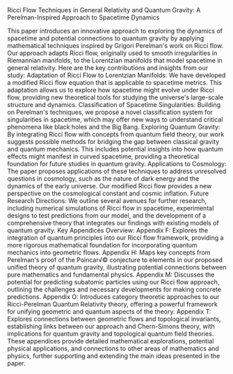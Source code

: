 Ricci Flow Techniques in General Relativity and Quantum Gravity: A Perelman-Inspired Approach to Spacetime Dynamics

This paper introduces an innovative approach to exploring the dynamics of spacetime and potential connections to quantum gravity by applying mathematical techniques inspired by Grigori Perelman's work on Ricci flow. Our approach adapts Ricci flow, originally used to smooth irregularities in Riemannian manifolds, to the Lorentzian manifolds that model spacetime in general relativity. Here are the key contributions and insights from our study:
Adaptation of Ricci Flow to Lorentzian Manifolds: We have developed a modified Ricci flow equation that is applicable to spacetime metrics. This adaptation allows us to explore how spacetime might evolve under Ricci flow, providing new theoretical tools for studying the universe's large-scale structure and dynamics.
Classification of Spacetime Singularities: Building on Perelman's techniques, we propose a novel classification system for singularities in spacetime, which may offer new ways to understand critical phenomena like black holes and the Big Bang.
Exploring Quantum Gravity: By integrating Ricci flow with concepts from quantum field theory, our work suggests possible methods for bridging the gap between classical gravity and quantum mechanics. This includes potential insights into how quantum effects might manifest in curved spacetime, providing a theoretical foundation for future studies in quantum gravity.
Applications to Cosmology: The paper proposes applications of these techniques to address unresolved questions in cosmology, such as the nature of dark energy and the dynamics of the early universe. Our modified Ricci flow provides a new perspective on the cosmological constant and cosmic inflation.
Future Research Directions: We outline several avenues for further research, including numerical simulations of Ricci flow in spacetime, experimental designs to test predictions from our model, and the development of a comprehensive theory that integrates our findings with existing models of quantum gravity.
Key Appendices Overview:
Appendix F: Explores the integration of quantum principles into our Ricci flow framework, providing a more rigorous mathematical foundation for incorporating quantum mechanics into geometric flows.
Appendix H: Maps key concepts from Perelman's proof of the Poincar√© conjecture to elements in our proposed unified theory of quantum gravity, illustrating potential connections between pure mathematics and fundamental physics.
Appendix M: Discusses the potential for predicting subatomic particles using our Ricci flow approach, outlining the challenges and necessary developments for making concrete predictions.
Appendix O: Introduces category theoretic approaches to our Ricci-Perelman Quantum Relativity theory, offering a powerful framework for unifying geometric and quantum aspects of the theory.
Appendix T: Explores connections between geometric flows and topological invariants, establishing links between our approach and Chern-Simons theory, with implications for quantum gravity and topological quantum field theories.
These appendices provide detailed mathematical explorations, potential physical applications, and connections to other areas of mathematics and physics, further supporting and extending the main ideas presented in the paper.
